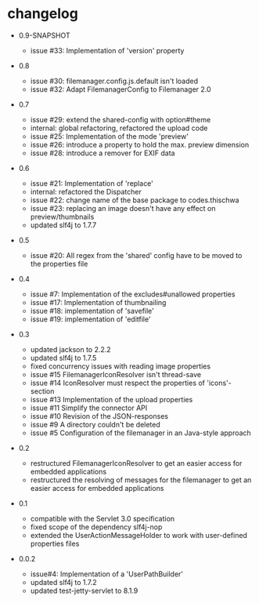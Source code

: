 # changelog

* 0.9-SNAPSHOT
  * issue #33: Implementation of 'version' property

* 0.8
  * issue #30: filemanager.config.js.default isn't loaded
  * issue #32: Adapt FilemanagerConfig to Filemanager 2.0

* 0.7
  * issue #29: extend the shared-config with option#theme 
  * internal: global refactoring, refactored the upload code 
  * issue #25: Implementation of the mode 'preview'
  * issue #26: introduce a property to hold the max. preview dimension
  * issue #28: introduce a remover for EXIF data

* 0.6
  * issue #21: Implementation of 'replace'
  * internal: refactored the Dispatcher
  * issue #22: change name of the base package to codes.thischwa
  * issue #23: replacing an image doesn't have any effect on preview/thumbnails
  * updated slf4j to 1.7.7
  
* 0.5
  * issue #20: All regex from the 'shared' config have to be moved to the properties file

* 0.4
  * issue #7:  Implementation of the excludes#unallowed properties
  * issue #17: Implementation of thumbnailing 
  * issue #18: implementation of 'savefile'
  * issue #19: implementation of 'editfile'

* 0.3
  * updated jackson to 2.2.2
  * updated slf4j to 1.7.5
  * fixed concurrency issues with reading image properties
  * issue #15 FilemanagerIconResolver isn't thread-save 
  * issue #14 IconResolver must respect the properties of 'icons'-section 
  * issue #13 Implementation of the upload properties
  * issue #11 Simplify the connector API 
  * issue #10 Revision of the JSON-responses
  * issue #9 A directory couldn't be deleted
  * issue #5 Configuration of the filemanager in an Java-style approach

* 0.2
  * restructured FilemanagerIconResolver to get an easier access for embedded applications
  * restructured the resolving of messages for the filemanager to get an easier access for embedded applications
  
* 0.1
  * compatible with the Servlet 3.0 specification
  * fixed scope of the dependency slf4j-nop
  * extended the UserActionMessageHolder to work with user-defined properties files

* 0.0.2
  * issue#4: Implementation of a 'UserPathBuilder' 
  * updated slf4j to 1.7.2
  * updated test-jetty-servlet to 8.1.9 
  

